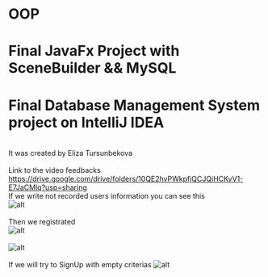 # OOP
# Final JavaFx Project with SceneBuilder && MySQL
# Final Database Management System project on IntelliJ IDEA
<br>It was created by Eliza Tursunbekova
<br><br>Link to the video feedbacks https://drive.google.com/drive/folders/10QE2hvPWkpfjQCJQiHCKvV1-E7JaCMlq?usp=sharing<br>
If we write not recorded users information you can see this<br>
![alt](https://sun9-52.userapi.com/impg/koz4_iEYzjb71K3s-ROf4tfCu15HXyuFx6cf9Q/0cS4MkjhfNo.jpg?size=1346x673&quality=96&sign=edc899f74a49f78e4e3d6ddc9c920d64&type=album)
<br><br>
Then we registrated<br>
![alt](https://sun9-47.userapi.com/impg/ZVK-aXJqgu0P_A-3cqPkWV1zWXlLPnToa4s8-A/XHPQlewUnF4.jpg?size=1011x619&quality=95&sign=3ba4d6d7ee3b8bef9dd96a79fb60314f&type=album)
<br><br>
![alt](https://sun9-79.userapi.com/impg/i7yOAxYXR8oTUq_jfdkHdkzpLCcioacY9AdFHQ/rZ-zlfU3dNQ.jpg?size=1069x674&quality=96&sign=1df5601b294e67a918d3c43be1695487&type=album)
<br><br>
If we will try to SignUp with empty criterias 
![alt](https://sun9-60.userapi.com/impg/U3-CRLTaao4BTqX1fPRmeY0Tpdw-PFks7Lw37A/DuS_Yy7MOlI.jpg?size=1223x646&quality=96&sign=ba8d96b42dde459c759a5ea681e09070&type=album)
